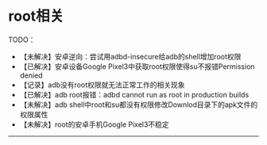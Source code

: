 # root相关

TODO：

* 【未解决】安卓逆向：尝试用adbd-insecure给adb的shell增加root权限
* 【已解决】安卓设备Google Pixel3中获取root权限使得su不报错Permission denied
* 【记录】adb没有root权限就无法正常工作的相关现象
* 【已解决】adb root报错：adbd cannot run as root in production builds
* 【未解决】adb shell中root和su都没有权限修改Downlod目录下的apk文件的权限属性
* 【未解决】root的安卓手机Google Pixel3不稳定

---
